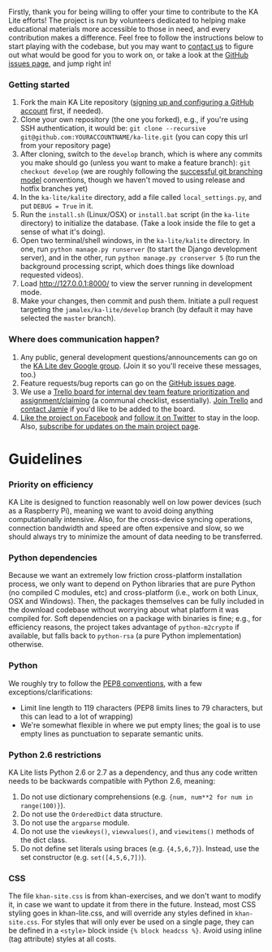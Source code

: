 Firstly, thank you for being willing to offer your time to contribute to the KA Lite efforts! The project is run by volunteers dedicated to helping make educational materials more accessible to those in need, and every contribution makes a difference. Feel free to follow the instructions below to start playing with the codebase, but you may want to [contact us](http://jamiealexandre.com/contact/) to figure out what would be good for you to work on, or take a look at the [GitHub issues page](https://github.com/jamalex/ka-lite/issues), and jump right in!

### Getting started

1. Fork the main KA Lite repository ([signing up and configuring a GitHub account](https://help.github.com/categories/54/articles) first, if needed).
2. Clone your own repository (the one you forked), e.g., if you're using SSH authentication, it would be:
`git clone --recursive git@github.com:YOURACCOUNTNAME/ka-lite.git` (you can copy this url from your repository page)
3. After cloning, switch to the `develop` branch, which is where any commits you make should go (unless you want to make a feature branch): `git checkout develop` (we are roughly following the [successful git branching model](http://nvie.com/posts/a-successful-git-branching-model/) conventions, though we haven't moved to using release and hotfix branches yet)
4. In the `ka-lite/kalite` directory, add a file called `local_settings.py`, and put `DEBUG = True` in it.
5. Run the `install.sh` (Linux/OSX) or `install.bat` script (in the `ka-lite` directory) to initialize the database. (Take a look inside the file to get a sense of what it's doing).
6. Open two terminal/shell windows, in the `ka-lite/kalite` directory. In one, run `python manage.py runserver` (to start the Django development server), and in the other, run `python manage.py cronserver 5` (to run the background processing script, which does things like download requested videos).
7. Load http://127.0.0.1:8000/ to view the server running in development mode.
8. Make your changes, then commit and push them. Initiate a pull request targeting the `jamalex/ka-lite/develop` branch (by default it may have selected the `master` branch).

### Where does communication happen?

1. Any public, general development questions/announcements can go on the [KA Lite dev Google group](groups.google.com/forum/?fromgroups#!forum/ka-lite-dev). (Join it so you'll receive these messages, too.)
2. Feature requests/bug reports can go on the [GitHub issues page](https://github.com/jamalex/ka-lite/issues).
3. We use a [Trello board for internal dev team feature prioritization and assignment/claiming](https://trello.com/board/ka-lite-programming/507303596f46cc9a38c1c94f) (a communal checklist, essentially). [Join Trello](https://trello.com/signup) and [contact Jamie](http://jamiealexandre.com/contact/) if you'd like to be added to the board.
4. [Like the project on Facebook](https://www.facebook.com/kaliteproject) and [follow it on Twitter](https://twitter.com/ka_lite) to stay in the loop. Also, [subscribe for updates on the main project page](http://kalite.adhocsync.com/).

Guidelines
===

### Priority on efficiency

KA Lite is designed to function reasonably well on low power devices (such as a Raspberry Pi), meaning we want to avoid doing anything computationally intensive. Also, for the cross-device syncing operations, connection bandwidth and speed are often expensive and slow, so we should always try to minimize the amount of data needing to be transferred.

### Python dependencies

Because we want an extremely low friction cross-platform installation process, we only want to depend on Python libraries that are pure Python (no compiled C modules, etc) and cross-platform (i.e., work on both Linux, OSX and Windows). Then, the packages themselves can be fully included in the download codebase without worrying about what platform it was compiled for. Soft dependencies on a package with binaries is fine; e.g., for efficiency reasons, the project takes advantage of `python-m2crypto` if available, but falls back to `python-rsa` (a pure Python implementation) otherwise.

### Python

We roughly try to follow the [PEP8 conventions](http://www.python.org/dev/peps/pep-0008/), with a few exceptions/clarifications:

* Limit line length to 119 characters (PEP8 limits lines to 79 characters, but this can lead to a lot of wrapping)
* We're somewhat flexible in where we put empty lines; the goal is to use empty lines as punctuation to separate semantic units.

### Python 2.6 restrictions

KA Lite lists Python 2.6 or 2.7 as a dependency, and thus any code written needs to be backwards compatible with Python 2.6, meaning:

1. Do not use dictionary comprehensions (e.g. `{num, num**2 for num in range(100)}`).
2. Do not use the `OrderedDict` data structure.
3. Do not use the `argparse` module.
4. Do not use the `viewkeys()`, `viewvalues()`, and `viewitems()` methods of the dict class.
5. Do not define set literals using braces (e.g. `{4,5,6,7}`). Instead, use the set constructor (e.g. `set([4,5,6,7])`).

### CSS

The file `khan-site.css` is from khan-exercises, and we don't want to modify it, in case we want to update it from there in the future. Instead, most CSS styling goes in khan-lite.css, and will override any styles defined in `khan-site.css`. For styles that will only ever be used on a single page, they can be defined in a `<style>` block inside `{% block headcss %}`. Avoid using inline (tag attribute) styles at all costs.